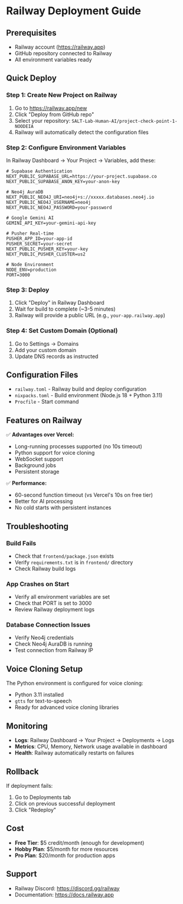 # Railway Deployment Guide

## Prerequisites
- Railway account (https://railway.app)
- GitHub repository connected to Railway
- All environment variables ready

## Quick Deploy

### Step 1: Create New Project on Railway

1. Go to https://railway.app/new
2. Click "Deploy from GitHub repo"
3. Select your repository: `SALT-Lab-Human-AI/project-check-point-1-NOODEIA`
4. Railway will automatically detect the configuration files

### Step 2: Configure Environment Variables

In Railway Dashboard → Your Project → Variables, add these:

```env
# Supabase Authentication
NEXT_PUBLIC_SUPABASE_URL=https://your-project.supabase.co
NEXT_PUBLIC_SUPABASE_ANON_KEY=your-anon-key

# Neo4j AuraDB
NEXT_PUBLIC_NEO4J_URI=neo4j+s://xxxxx.databases.neo4j.io
NEXT_PUBLIC_NEO4J_USERNAME=neo4j
NEXT_PUBLIC_NEO4J_PASSWORD=your-password

# Google Gemini AI
GEMINI_API_KEY=your-gemini-api-key

# Pusher Real-time
PUSHER_APP_ID=your-app-id
PUSHER_SECRET=your-secret
NEXT_PUBLIC_PUSHER_KEY=your-key
NEXT_PUBLIC_PUSHER_CLUSTER=us2

# Node Environment
NODE_ENV=production
PORT=3000
```

### Step 3: Deploy

1. Click "Deploy" in Railway Dashboard
2. Wait for build to complete (~3-5 minutes)
3. Railway will provide a public URL (e.g., `your-app.railway.app`)

### Step 4: Set Custom Domain (Optional)

1. Go to Settings → Domains
2. Add your custom domain
3. Update DNS records as instructed

## Configuration Files

- `railway.toml` - Railway build and deploy configuration
- `nixpacks.toml` - Build environment (Node.js 18 + Python 3.11)
- `Procfile` - Start command

## Features on Railway

✅ **Advantages over Vercel:**
- Long-running processes supported (no 10s timeout)
- Python support for voice cloning
- WebSocket support
- Background jobs
- Persistent storage

✅ **Performance:**
- 60-second function timeout (vs Vercel's 10s on free tier)
- Better for AI processing
- No cold starts with persistent instances

## Troubleshooting

### Build Fails
- Check that `frontend/package.json` exists
- Verify `requirements.txt` is in `frontend/` directory
- Check Railway build logs

### App Crashes on Start
- Verify all environment variables are set
- Check that PORT is set to 3000
- Review Railway deployment logs

### Database Connection Issues
- Verify Neo4j credentials
- Check Neo4j AuraDB is running
- Test connection from Railway IP

## Voice Cloning Setup

The Python environment is configured for voice cloning:
- Python 3.11 installed
- `gtts` for text-to-speech
- Ready for advanced voice cloning libraries

## Monitoring

- **Logs**: Railway Dashboard → Your Project → Deployments → Logs
- **Metrics**: CPU, Memory, Network usage available in dashboard
- **Health**: Railway automatically restarts on failures

## Rollback

If deployment fails:
1. Go to Deployments tab
2. Click on previous successful deployment
3. Click "Redeploy"

## Cost

- **Free Tier**: $5 credit/month (enough for development)
- **Hobby Plan**: $5/month for more resources
- **Pro Plan**: $20/month for production apps

## Support

- Railway Discord: https://discord.gg/railway
- Documentation: https://docs.railway.app

